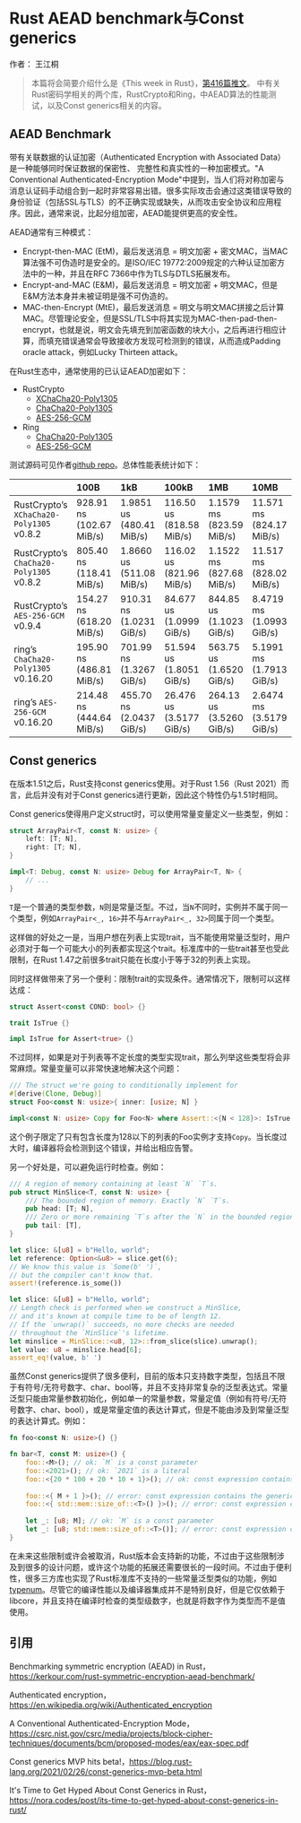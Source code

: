 # Rust AEAD benchmark与Const generics

作者： 王江桐

> 本篇将会简要介绍什么是《This week in Rust》，[第416篇推文](https://this-week-in-rust.org/blog/2021/11/10/this-week-in-rust-416/)。
中有关Rust密码学相关的两个库，RustCrypto和Ring，中AEAD算法的性能测试，以及Const generics相关的内容。


## AEAD Benchmark

带有关联数据的认证加密（Authenticated Encryption with Associated Data）是一种能够同时保证数据的保密性、 完整性和真实性的一种加密模式。"A Conventional Authenticated-Encryption Mode"中提到，当人们将对称加密与消息认证码手动组合到一起时非常容易出错。很多实际攻击会通过这类错误导致的身份验证（包括SSL与TLS）的不正确实现或缺失，从而攻击安全协议和应用程序。因此，通常来说，比起分组加密，AEAD能提供更高的安全性。

AEAD通常有三种模式：

- Encrypt-then-MAC (EtM)，最后发送消息 = 明文加密 + 密文MAC，当MAC算法强不可伪造时是安全的。是ISO/IEC 19772:2009规定的六种认证加密方法中的一种，并且在RFC 7366中作为TLS与DTLS拓展发布。
- Encrypt-and-MAC (E&M)，最后发送消息 = 明文加密 + 明文MAC，但是E&M方法本身并未被证明是强不可伪造的。
- MAC-then-Encrypt (MtE)，最后发送消息 = 明文与明文MAC拼接之后计算MAC。尽管理论安全，但是SSL/TLS中将其实现为MAC-then-pad-then-encrypt，也就是说，明文会先填充到加密函数的块大小，之后再进行相应计算，而填充错误通常会导致接收方发现可检测到的错误，从而造成Padding oracle attack，例如Lucky Thirteen attack。

在Rust生态中，通常使用的已认证AEAD加密如下：

- RustCrypto
  - [XChaCha20-Poly1305](https://github.com/RustCrypto/stream-ciphers/tree/master/chacha20)
  - [ChaCha20-Poly1305](https://github.com/RustCrypto/stream-ciphers/tree/master/chacha20)
  - [AES-256-GCM](https://github.com/RustCrypto/AEADs/tree/master/aes-gcm)
- Ring
  - [ChaCha20-Poly1305](https://github.com/briansmith/ring)
  - [AES-256-GCM](https://github.com/briansmith/ring)

测试源码可见作者[github repo](https://github.com/skerkour/kerkour.com/tree/main/2021/benchmarking_symmetric_encryption_in_rust)。总体性能表统计如下：

|                                          | 100B                     | 1kB                      | 100kB                    | 1MB                      | 10MB                     | 100MB                    |
| :--------------------------------------- | :----------------------- | :----------------------- | :----------------------- | :----------------------- | :----------------------- | ------------------------ |
| RustCrypto’s `XChaCha20-Poly1305` v0.8.2 | 928.91 ns (102.67 MiB/s) | 1.9851 us (480.41 MiB/s) | 116.50 us (818.58 MiB/s) | 1.1579 ms (823.59 MiB/s) | 11.571 ms (824.17 MiB/s) | 117.74 ms (809.99 MiB/s) |
| RustCrypto’s `ChaCha20-Poly1305` v0.8.2  | 805.40 ns (118.41 MiB/s) | 1.8660 us (511.08 MiB/s) | 116.02 us (821.96 MiB/s) | 1.1522 ms (827.68 MiB/s) | 11.517 ms (828.02 MiB/s) | 117.87 ms (809.11 MiB/s) |
| RustCrypto’s `AES-256-GCM` v0.9.4        | 154.27 ns (618.20 MiB/s) | 910.31 ns (1.0231 GiB/s) | 84.677 us (1.0999 GiB/s) | 844.85 us (1.1023 GiB/s) | 8.4719 ms (1.0993 GiB/s) | 88.666 ms (1.0504 GiB/s) |
| ring’s `ChaCha20-Poly1305` v0.16.20      | 195.90 ns (486.81 MiB/s) | 701.99 ns (1.3267 GiB/s) | 51.594 us (1.8051 GiB/s) | 563.75 us (1.6520 GiB/s) | 5.1991 ms (1.7913 GiB/s) | 54.879 ms (1.6971 GiB/s) |
| ring’s `AES-256-GCM` v0.16.20            | 214.48 ns (444.64 MiB/s) | 455.70 ns (2.0437 GiB/s) | 26.476 us (3.5177 GiB/s) | 264.13 us (3.5260 GiB/s) | 2.6474 ms (3.5179 GiB/s) | 30.450 ms (3.0585 GiB/s) |



## Const generics

在版本1.51之后，Rust支持const generics使用。对于Rust 1.56（Rust 2021）而言，此后并没有对于Const generics进行更新，因此这个特性仍与1.51时相同。

Const generics使得用户定义struct时，可以使用常量变量定义一些类型，例如：

```Rust
struct ArrayPair<T, const N: usize> {
    left: [T; N],
    right: [T; N],
}

impl<T: Debug, const N: usize> Debug for ArrayPair<T, N> {
    // ...
}
```

`T`是一个普通的类型参数，`N`则是常量泛型。不过，当`N`不同时，实例并不属于同一个类型，例如`ArrayPair<_, 16>`并不与`ArrayPair<_, 32>`同属于同一个类型。

这样做的好处之一是，当用户想在列表上实现trait，当不能使用常量泛型时，用户必须对于每一个可能大小的列表都实现这个trait。标准库中的一些trait甚至也受此限制，在Rust 1.47之前很多trait只能在长度小于等于32的列表上实现。

同时这样做带来了另一个便利：限制trait的实现条件。通常情况下，限制可以这样达成：

```Rust
struct Assert<const COND: bool> {}

trait IsTrue {}

impl IsTrue for Assert<true> {}
```

不过同样，如果是对于列表等不定长度的类型实现trait，那么列举这些类型将会非常麻烦。常量变量可以非常快速地解决这个问题：

```Rust
/// The struct we're going to conditionally implement for
#[derive(Clone, Debug)]
struct Foo<const N: usize>{ inner: [usize; N] }

impl<const N: usize> Copy for Foo<N> where Assert::<{N < 128}>: IsTrue {}
```

这个例子限定了只有包含长度为128以下的列表的Foo实例才支持`Copy`。当长度过大时，编译器将会检测到这个错误，并给出相应告警。

另一个好处是，可以避免运行时检查。例如：

```Rust
/// A region of memory containing at least `N` `T`s.
pub struct MinSlice<T, const N: usize> {
    /// The bounded region of memory. Exactly `N` `T`s.
    pub head: [T; N],
    /// Zero or more remaining `T`s after the `N` in the bounded region.
    pub tail: [T],
}

let slice: &[u8] = b"Hello, world";
let reference: Option<&u8> = slice.get(6);
// We know this value is `Some(b' ')`,
// but the compiler can't know that.
assert!(reference.is_some())

let slice: &[u8] = b"Hello, world";
// Length check is performed when we construct a MinSlice,
// and it's known at compile time to be of length 12.
// If the `unwrap()` succeeds, no more checks are needed
// throughout the `MinSlice`'s lifetime.
let minslice = MinSlice::<u8, 12>::from_slice(slice).unwrap();
let value: u8 = minslice.head[6];
assert_eq!(value, b' ')
```

虽然Const generics提供了很多便利，目前的版本只支持数字类型，包括且不限于有符号/无符号数字、char、bool等，并且不支持非常复杂的泛型表达式。常量泛型只能由常量参数初始化，例如单一的常量参数，常量定值（例如有符号/无符号数字、char、bool），或是常量定值的表达计算式，但是不能由涉及到常量泛型的表达计算式。例如：

```Rust
fn foo<const N: usize>() {}

fn bar<T, const M: usize>() {
    foo::<M>(); // ok: `M` is a const parameter
    foo::<2021>(); // ok: `2021` is a literal
    foo::<{20 * 100 + 20 * 10 + 1}>(); // ok: const expression contains no generic parameters
    
    foo::<{ M + 1 }>(); // error: const expression contains the generic parameter `M`
    foo::<{ std::mem::size_of::<T>() }>(); // error: const expression contains the generic parameter `T`
    
    let _: [u8; M]; // ok: `M` is a const parameter
    let _: [u8; std::mem::size_of::<T>()]; // error: const expression contains the generic parameter `T`
}
```

在未来这些限制或许会被取消，Rust版本会支持新的功能，不过由于这些限制涉及到很多的设计问题，或许这个功能的拓展还需要很长的一段时间。不过由于便利性，很多三方库也实现了Rust标准库不支持的一些常量泛型类似的功能，例如[typenum](https://docs.rs/typenum/1.14.0/typenum/)。尽管它的编译性能以及编译器集成并不是特别良好，但是它仅依赖于libcore，并且支持在编译时检查的类型级数字，也就是将数字作为类型而不是值使用。



## 引用

Benchmarking symmetric encryption (AEAD) in Rust，https://kerkour.com/rust-symmetric-encryption-aead-benchmark/

Authenticated encryption，https://en.wikipedia.org/wiki/Authenticated_encryption

A Conventional Authenticated-Encryption Mode，https://csrc.nist.gov/csrc/media/projects/block-cipher-techniques/documents/bcm/proposed-modes/eax/eax-spec.pdf

Const generics MVP hits beta!，https://blog.rust-lang.org/2021/02/26/const-generics-mvp-beta.html

It's Time to Get Hyped About Const Generics in Rust，https://nora.codes/post/its-time-to-get-hyped-about-const-generics-in-rust/

